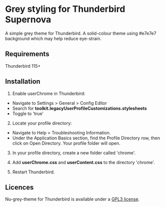 
# Grey styling for Thunderbird Supernova

A simple grey theme for Thunderbird. A solid-colour theme using #e7e7e7 background which may help reduce eye-strain.

## Requirements

Thunderbird 115+

## Installation

1. Enable userChrome in Thunderbird:
* Navigate to Settings > General > Config Editor
* Search for **toolkit.legacyUserProfileCustomizations.stylesheets**
* Toggle to 'true'

2. Locate your profile directory:
* Navigate to Help > Troubleshooting Information.
* Under the Application Basics section, find the Profile Directory row, then click on Open Directory. Your profile folder will open.

3. In your profile directory, create a new folder called 'chrome'.

4. Add **userChrome.css** and **userContent.css** to the directory 'chrome'.

5. Restart Thunderbird.

## Licences
Nu-grey-theme for Thunderbird is available under a [GPL3 license](https://github.com/cybrkyd/thunderbird-theme/blob/main/LICENSE).

